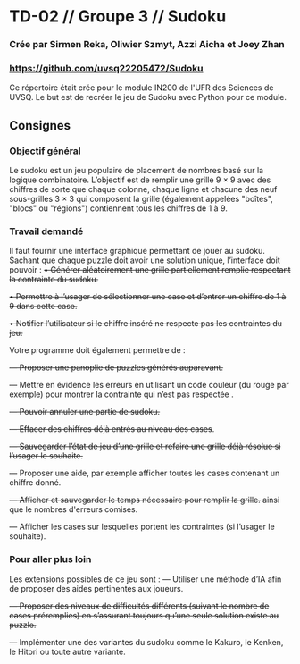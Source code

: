 # TD-02 // Groupe 3 // Sudoku
### Crée par Sirmen Reka, Oliwier Szmyt, Azzi Aicha et Joey Zhan
### https://github.com/uvsq22205472/Sudoku
Ce répertoire était crée pour le module IN200 de l'UFR des Sciences de UVSQ.
Le but est de recréer le jeu de Sudoku avec Python pour ce module.

## Consignes
### Objectif général
Le sudoku est un jeu populaire de placement de nombres basé sur la logique combinatoire. L’objectif est
de remplir une grille 9 × 9 avec des chiffres de sorte que chaque colonne, chaque ligne et chacune des neuf
sous-grilles 3 × 3 qui composent la grille (également appelées "boîtes", "blocs" ou "régions") contiennent
tous les chiffres de 1 à 9.

### Travail demandé
Il faut fournir une interface graphique permettant de jouer au sudoku. Sachant que chaque puzzle doit
avoir une solution unique, l’interface doit pouvoir :
~~• Générer aléatoirement une grille partiellement remplie respectant la contrainte du sudoku.~~

~~• Permettre à l’usager de sélectionner une case et d’entrer un chiffre de 1 à 9 dans cette case.~~

~~• Notifier l’utilisateur si le chiffre inséré ne respecte pas les contraintes du jeu.~~

Votre programme doit également permettre de :

~~— Proposer une panoplie de puzzles générés auparavant.~~

— Mettre en évidence les erreurs en utilisant un code couleur (du rouge par exemple) pour montrer la contrainte qui n’est pas respectée
.

~~— Pouvoir annuler une partie de sudoku.~~

~~— Effacer des chiffres déjà entrés au niveau des cases~~.

~~— Sauvegarder l’état de jeu d’une grille et refaire une grille déjà résolue si l’usager le souhaite.~~

— Proposer une aide, par exemple afficher toutes les cases contenant un chiffre donné.

~~— Afficher et sauvegarder le temps nécessaire pour remplir la grille.~~ ainsi que le nombres d'erreurs comises.

— Afficher les cases sur lesquelles portent les contraintes (si l’usager le souhaite).

### Pour aller plus loin
Les extensions possibles de ce jeu sont :
— Utiliser une méthode d’IA afin de proposer des aides pertinentes aux joueurs.

~~— Proposer des niveaux de difficultés différents (suivant le nombre de cases préremplies) en s’assurant toujours qu’une seule solution existe au puzzle.~~

— Implémenter une des variantes du sudoku comme le Kakuro, le Kenken, le Hitori ou toute autre
variante.
